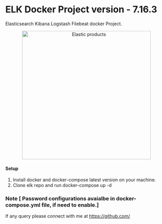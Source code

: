 # ELK Docker Project version - 7.16.3

Elasticsearch Kibana Logstash Filebeat docker Project.

<p align="center">
  <img src="https://raw.githubusercontent.com/shazChaudhry/docker-elastic/master/pics/elastic-products.PNG" alt="Elastic products" style="width: 400px;"/>
</p>

#### Setup

1. Install docker and docker-compose latest version on your machine.
2. Clone elk repo and run docker-compose up -d 

### Note [ Password configurations avaialbe in docker-compose.yml file, if need to enable.]

If any query please connect with me at https://github.com/
